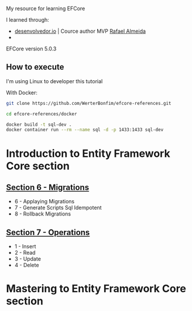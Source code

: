 My resource for learning EFCore

I learned through:
* [desenvolvedor.io][dev.io] | Cource author MVP [Rafael Almeida][rafael]
* 




EFCore version 5.0.3

## How to execute

I'm using Linux to developer this tutorial

With Docker:
```bash
git clone https://github.com/WerterBonfim/efcore-references.git

cd efcore-references/docker

docker build -t sql-dev .
docker container run --rm --name sql -d -p 1433:1433 sql-dev

```

# Introduction to Entity Framework Core section

## [Section 6 - Migrations][level01.migrations]

 * 6 - Applaying Migrations
 * 7 - Generate Scripts Sql Idempotent
 * 8 - Rollback Migrations

## [Section 7 - Operations][level01.operations]

* 1 - Insert
* 2 - Read
* 3 - Update
* 4 - Delete


# Mastering to Entity Framework Core section



[dev.io]:https://desenvolvedor.io/
[rafael]:https://github.com/ralmsdeveloper

[level01.migrations]:howto/01-introducton/07-migracoes.md
[level01.operations]:howto/01-introducton/08-operations.md


